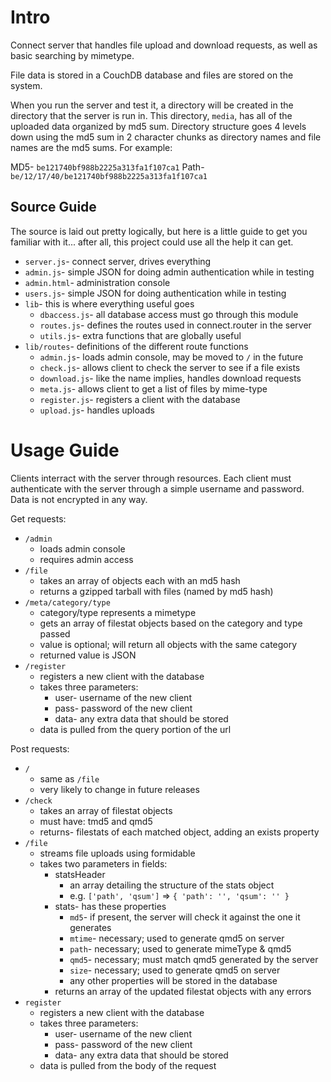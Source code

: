Intro
=====

Connect server that handles file upload and download requests, as well as basic searching by mimetype.

File data is stored in a CouchDB database and files are stored on the system.

When you run the server and test it, a directory will be created in the directory that the server is run in.  This directory, `media`, has all of the uploaded data organized by md5 sum.  Directory structure goes 4 levels down using the md5 sum in 2 character chunks as directory names and file names are the md5 sums.  For example:

MD5- `be121740bf988b2225a313fa1f107ca1`
Path- `be/12/17/40/be121740bf988b2225a313fa1f107ca1`

Source Guide
------------

The source is laid out pretty logically, but here is a little guide to get you familiar with it... after all, this project could use all the help it can get.

* `server.js`- connect server, drives everything
* `admin.js`- simple JSON for doing admin authentication while in testing
* `admin.html`- administration console
* `users.js`- simple JSON for doing authentication while in testing
* `lib`- this is where everything useful goes
  * `dbaccess.js`- all database access must go through this module
  * `routes.js`- defines the routes used in connect.router in the server
  * `utils.js`- extra functions that are globally useful
* `lib/routes`- definitions of the different route functions
  * `admin.js`- loads admin console, may be moved to `/` in the future
  * `check.js`- allows client to check the server to see if a file exists
  * `download.js`- like the name implies, handles download requests
  * `meta.js`- allows client to get a list of files by mime-type
  * `register.js`- registers a client with the database
  * `upload.js`- handles uploads

Usage Guide
===========

Clients interract with the server through resources.  Each client must authenticate with the server through a simple username and password.  Data is not encrypted in any way.

Get requests:

* `/admin`
  * loads admin console
  * requires admin access
* `/file`
  * takes an array of objects each with an md5 hash
  * returns a gzipped tarball with files (named by md5 hash)
* `/meta/category/type`
  * category/type represents a mimetype
  * gets an array of filestat objects based on the category and type passed
  * value is optional; will return all objects with the same category
  * returned value is JSON
* `/register`
  * registers a new client with the database
  * takes three parameters:
    * user- username of the new client
	* pass- password of the new client
	* data- any extra data that should be stored
  * data is pulled from the query portion of the url

Post requests:

* `/`
  * same as `/file`
  * very likely to change in future releases
* `/check`
  * takes an array of filestat objects
  * must have: tmd5 and qmd5
  * returns- filestats of each matched object, adding an exists property
* `/file`
  * streams file uploads using formidable
  * takes two parameters in fields:
    * statsHeader
	  * an array detailing the structure of the stats object
	  * e.g. `['path', 'qsum']` => `{ 'path': '', 'qsum': '' }`
	* stats- has these properties
	  * `md5`- if present, the server will check it against the one it generates
	  * `mtime`- necessary; used to generate qmd5 on server
	  * `path`- necessary; used to generate mimeType & qmd5
	  * `qmd5`- necessary; must match qmd5 generated by the server
	  * `size`- necessary; used to generate qmd5 on server
	  * any other properties will be stored in the database
	* returns an array of the updated filestat objects with any errors
* `register`
  * registers a new client with the database
  * takes three parameters:
    * user- username of the new client
	* pass- password of the new client
	* data- any extra data that should be stored
  * data is pulled from the body of the request
